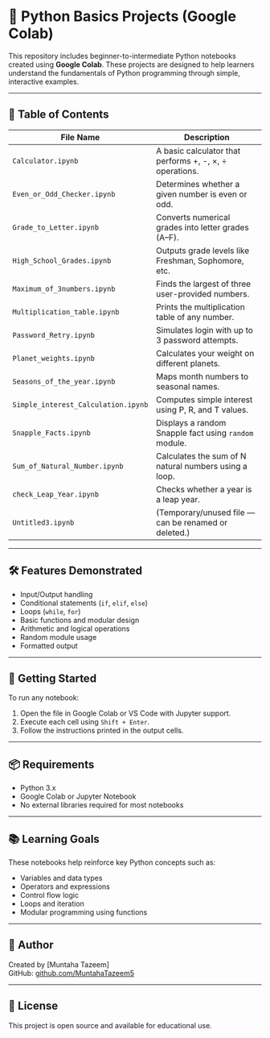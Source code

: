 # 🐍 Python Basics Projects (Google Colab)

This repository includes beginner-to-intermediate Python notebooks created using **Google Colab**. These projects are designed to help learners understand the fundamentals of Python programming through simple, interactive examples.

---

## 📘 Table of Contents

| File Name                        | Description                                             |
|----------------------------------|---------------------------------------------------------|
| `Calculator.ipynb`              | A basic calculator that performs +, -, ×, ÷ operations. |
| `Even_or_Odd_Checker.ipynb`     | Determines whether a given number is even or odd.       |
| `Grade_to_Letter.ipynb`         | Converts numerical grades into letter grades (A–F).     |
| `High_School_Grades.ipynb`      | Outputs grade levels like Freshman, Sophomore, etc.     |
| `Maximum_of_3numbers.ipynb`     | Finds the largest of three user-provided numbers.       |
| `Multiplication_table.ipynb`    | Prints the multiplication table of any number.          |
| `Password_Retry.ipynb`          | Simulates login with up to 3 password attempts.         |
| `Planet_weights.ipynb`          | Calculates your weight on different planets.            |
| `Seasons_of_the_year.ipynb`     | Maps month numbers to seasonal names.                   |
| `Simple_interest_Calculation.ipynb` | Computes simple interest using P, R, and T values.   |
| `Snapple_Facts.ipynb`           | Displays a random Snapple fact using `random` module.   |
| `Sum_of_Natural_Number.ipynb`   | Calculates the sum of N natural numbers using a loop.   |
| `check_Leap_Year.ipynb`         | Checks whether a year is a leap year.                   |
| `Untitled3.ipynb`               | (Temporary/unused file — can be renamed or deleted.)    |

---

## 🛠 Features Demonstrated

- Input/Output handling
- Conditional statements (`if`, `elif`, `else`)
- Loops (`while`, `for`)
- Basic functions and modular design
- Arithmetic and logical operations
- Random module usage
- Formatted output

---

## 🚀 Getting Started

To run any notebook:

1. Open the file in Google Colab or VS Code with Jupyter support.
2. Execute each cell using `Shift + Enter`.
3. Follow the instructions printed in the output cells.

---

## 📦 Requirements

- Python 3.x
- Google Colab or Jupyter Notebook
- No external libraries required for most notebooks

---

## 📚 Learning Goals

These notebooks help reinforce key Python concepts such as:

- Variables and data types
- Operators and expressions
- Control flow logic
- Loops and iteration
- Modular programming using functions

---

## 👤 Author

Created by [Muntaha Tazeem]  
GitHub: [github.com/MuntahaTazeem5](https://github.com/MuntahaTazeem5)

---

## 📜 License

This project is open source and available for educational use.

